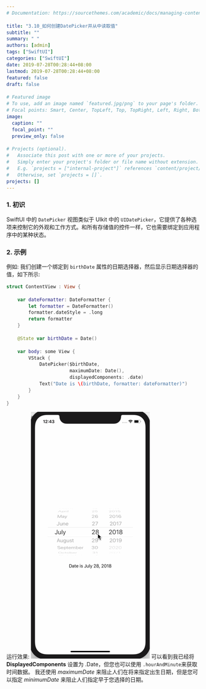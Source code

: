 ```yaml
---
# Documentation: https://sourcethemes.com/academic/docs/managing-content/

title: "3.10_如何创建DatePicker并从中读取值"
subtitle: ""
summary: " "
authors: [admin]
tags: ["SwiftUI"]
categories: ["SwiftUI"]
date: 2019-07-28T00:28:44+08:00
lastmod: 2019-07-28T00:28:44+08:00
featured: false
draft: false

# Featured image
# To use, add an image named `featured.jpg/png` to your page's folder.
# Focal points: Smart, Center, TopLeft, Top, TopRight, Left, Right, BottomLeft, Bottom, BottomRight.
image:
  caption: ""
  focal_point: ""
  preview_only: false

# Projects (optional).
#   Associate this post with one or more of your projects.
#   Simply enter your project's folder or file name without extension.
#   E.g. `projects = ["internal-project"]` references `content/project/deep-learning/index.md`.
#   Otherwise, set `projects = []`.
projects: []
---
```

<!-- more -->
### 1. 初识
SwiftUI 中的 `DatePicker` 视图类似于 UIkit 中的 `UIDatePicker`，它提供了各种选项来控制它的外观和工作方式。和所有存储值的控件一样，它也需要绑定到应用程序中的某种状态。

### 2. 示例
例如: 我们创建一个绑定到 `birthDate` 属性的日期选择器，然后显示日期选择器的值，如下所示:
```swift
struct ContentView : View {
    
    var dateFormatter: DateFormatter {
        let formatter = DateFormatter()
        formatter.dateStyle = .long
        return formatter
    }
    
    @State var birthDate = Date()
    
    var body: some View {
        VStack {
            DatePicker($birthDate,
                       maximumDate: Date(),
                       displayedComponents: .date)
            Text("Date is \(birthDate, formatter: dateFormatter)")
        }
    }
}
```
运行效果:
![datepicker_select_birthdate](img/datepicker_select_birthdate.gif "Select birth date")
可以看到我已经将 **DisplayedComponents** 设置为 .Date，但您也可以使用 `.hourAndMinute`来获取时间数据。
我还使用 _maximumDate_ 来阻止人们在将来指定出生日期，但是您可以指定 _minimumDate_ 来阻止人们指定早于您选择的日期。 